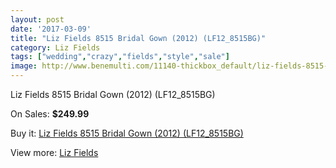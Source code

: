 ```yaml
---
layout: post
date: '2017-03-09'
title: "Liz Fields 8515 Bridal Gown (2012) (LF12_8515BG)"
category: Liz Fields
tags: ["wedding","crazy","fields","style","sale"]
image: http://www.benemulti.com/11140-thickbox_default/liz-fields-8515-bridal-gown-2012-lf128515bg.jpg
---
```

Liz Fields 8515 Bridal Gown (2012) (LF12_8515BG)

On Sales: **$249.99**
<a href="https://www.benemulti.com/en/liz-fields/4158-liz-fields-8515-bridal-gown-2012-lf128515bg.html"><amp-img layout="responsive" width="600" height="600" src="//www.benemulti.com/11140-thickbox_default/liz-fields-8515-bridal-gown-2012-lf128515bg.jpg" alt="Liz Fields 8515 Bridal Gown (2012) (LF12_8515BG) 0" /></a>
<a href="https://www.benemulti.com/en/liz-fields/4158-liz-fields-8515-bridal-gown-2012-lf128515bg.html"><amp-img layout="responsive" width="600" height="600" src="//www.benemulti.com/11141-thickbox_default/liz-fields-8515-bridal-gown-2012-lf128515bg.jpg" alt="Liz Fields 8515 Bridal Gown (2012) (LF12_8515BG) 1" /></a>

Buy it: [Liz Fields 8515 Bridal Gown (2012) (LF12_8515BG)](https://www.benemulti.com/en/liz-fields/4158-liz-fields-8515-bridal-gown-2012-lf128515bg.html "Liz Fields 8515 Bridal Gown (2012) (LF12_8515BG)")

View more: [Liz Fields](https://www.benemulti.com/en/39-liz-fields "Liz Fields")